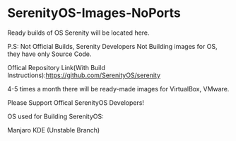 # SerenityOS-Images-NoPorts
Ready builds of OS Serenity will be located here.

P.S: Not Official Builds, Serenity Developers Not Building images for OS, they have only Source Code.


Offical Repository Link(With Build Instructions):https://github.com/SerenityOS/serenity


4-5 times a month there will be ready-made images for VirtualBox, VMware.


Please Support Offical SerenityOS Developers!

OS used for Building SerenityOS:

Manjaro KDE (Unstable Branch)
